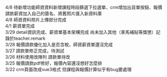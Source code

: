 4/8 待新增功能師資資料新增課程時段篩選下拉選單、crm增加出貨單按鈕、報價請款薪資加入自己的簽名、將舊照片匯入新資料庫<br>
4/8 師資資料照片上傳部分完成<br>
4/1 薪資單完成<br>
3/29 detail資訊完成、薪資單基本架構完成 尚未加入其他（車馬補貼等獎懲）記錄於teacher.remark <br>
3/28 報價請款優化加入是否含稅，師資薪資單還沒完成<br>
3/27 請款單修正完成，待測試<br>
3/26 材料使用改陣列 請款單待改<br>
3/25 報價請款pdf修好，報價內容還沒想好怎麼排<br>
3/22 crm頁面改成vue3格式 但課程與報價計算似乎有bug要處理
